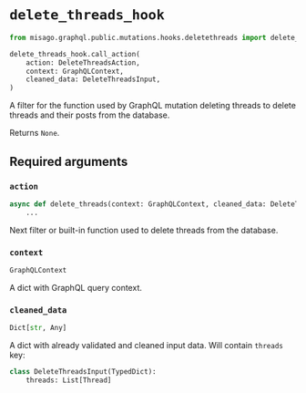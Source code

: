 # `delete_threads_hook`

```python
from misago.graphql.public.mutations.hooks.deletethreads import delete_threads_hook

delete_threads_hook.call_action(
    action: DeleteThreadsAction,
    context: GraphQLContext,
    cleaned_data: DeleteThreadsInput,
)
```

A filter for the function used by GraphQL mutation deleting threads to delete threads and their posts from the database.

Returns `None`.


## Required arguments

### `action`

```python
async def delete_threads(context: GraphQLContext, cleaned_data: DeleteThreadsInput):
    ...
```

Next filter or built-in function used to delete threads from the database.


### `context`

```python
GraphQLContext
```

A dict with GraphQL query context.


### `cleaned_data`

```python
Dict[str, Any]
```

A dict with already validated and cleaned input data. Will contain `threads` key:

```python
class DeleteThreadsInput(TypedDict):
    threads: List[Thread]
```